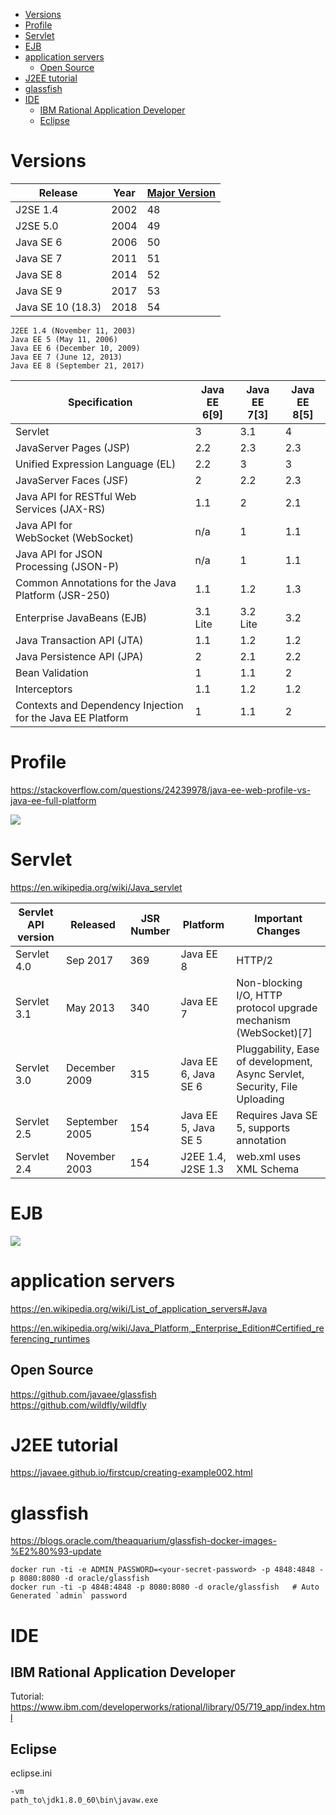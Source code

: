 <!-- TOC -->

- [Versions](#versions)
- [Profile](#profile)
- [Servlet](#servlet)
- [EJB](#ejb)
- [application servers](#application-servers)
    - [Open Source](#open-source)
- [J2EE tutorial](#j2ee-tutorial)
- [glassfish](#glassfish)
- [IDE](#ide)
    - [IBM Rational Application Developer](#ibm-rational-application-developer)
    - [Eclipse](#eclipse)

<!-- /TOC -->

# Versions
|Release|Year|[Major Version](https://stackoverflow.com/questions/9170832/list-of-java-class-file-format-major-version-numbers)|
|---|---|---|
|J2SE 1.4|2002|48|
|J2SE 5.0|2004|49|
|Java SE 6|2006|50|
|Java SE 7|2011|51|
|Java SE 8|2014|52|
|Java SE 9|2017|53|
|Java SE 10 (18.3)|2018|54|

	J2EE 1.4 (November 11, 2003)
	Java EE 5 (May 11, 2006)
	Java EE 6 (December 10, 2009)
	Java EE 7 (June 12, 2013)
	Java EE 8 (September 21, 2017)

|Specification|Java EE 6[9]|Java EE 7[3]|Java EE 8[5]|
|---|---|---|---|
|Servlet|3|3.1|4|
|JavaServer Pages (JSP)|2.2|2.3|2.3|
|Unified Expression Language (EL)|2.2|3|3|
|JavaServer Faces (JSF)|2|2.2|2.3|
|Java API for RESTful Web Services (JAX-RS)|1.1|2|2.1|
|Java API for WebSocket (WebSocket)|n/a|1|1.1|
|Java API for JSON Processing (JSON-P)|n/a|1|1.1|
|Common Annotations for the Java Platform (JSR-250)|1.1|1.2|1.3|
|Enterprise JavaBeans (EJB)|3.1 Lite|3.2 Lite|3.2|
|Java Transaction API (JTA)|1.1|1.2|1.2|
|Java Persistence API (JPA)|2|2.1|2.2|
|Bean Validation|1|1.1|2|
|Interceptors|1.1|1.2|1.2|
|Contexts and Dependency Injection for the Java EE Platform|1|1.1|2|

# Profile
https://stackoverflow.com/questions/24239978/java-ee-web-profile-vs-java-ee-full-platform

![](https://i.stack.imgur.com/CybGj.png)

# Servlet
https://en.wikipedia.org/wiki/Java_servlet

|Servlet API version|Released|JSR Number|Platform|Important Changes|
|---|---|---|---|---|
|Servlet 4.0|Sep 2017|369|Java EE 8|HTTP/2|
|Servlet 3.1|May 2013|340|Java EE 7|Non-blocking I/O, HTTP protocol upgrade mechanism (WebSocket)[7]|
|Servlet 3.0|December 2009|315|Java EE 6, Java SE 6|Pluggability, Ease of development, Async Servlet, Security, File Uploading|
|Servlet 2.5|September 2005|154|Java EE 5, Java SE 5|Requires Java SE 5, supports annotation|
|Servlet 2.4|November 2003|154|J2EE 1.4, J2SE 1.3|web.xml uses XML Schema|

# EJB
![](http://assets.devx.com/articlefigs/JavaEE6Fig4.JPG)

# application servers
https://en.wikipedia.org/wiki/List_of_application_servers#Java

https://en.wikipedia.org/wiki/Java_Platform,_Enterprise_Edition#Certified_referencing_runtimes

## Open Source
https://github.com/javaee/glassfish  
https://github.com/wildfly/wildfly

# J2EE tutorial
https://javaee.github.io/firstcup/creating-example002.html

# glassfish
https://blogs.oracle.com/theaquarium/glassfish-docker-images-%E2%80%93-update

	docker run -ti -e ADMIN_PASSWORD=<your-secret-password> -p 4848:4848 -p 8080:8080 -d oracle/glassfish
	docker run -ti -p 4848:4848 -p 8080:8080 -d oracle/glassfish   # Auto Generated `admin` password

# IDE
## IBM Rational Application Developer
Tutorial: https://www.ibm.com/developerworks/rational/library/05/719_app/index.html

## Eclipse
eclipse.ini

	-vm
	path_to\jdk1.8.0_60\bin\javaw.exe